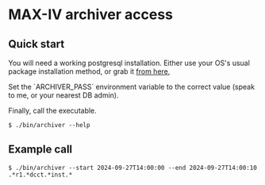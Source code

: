 # MAX-IV archiver access

## Quick start

You will need a working postgresql installation.  Either use your OS's usual package installation method, or grab it [from here](https://www.postgresql.org/download/),

Set the ´ARCHIVER_PASS´ environment variable to the correct value (speak to me, or your nearest DB admin).

Finally, call the executable.

```console
$ ./bin/archiver --help
```

## Example call

```console
$ ./bin/archiver --start 2024-09-27T14:00:00 --end 2024-09-27T14:00:10 .*r1.*dcct.*inst.*
```
